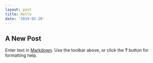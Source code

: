 ```yaml
---
layout: post
title: Hello
date: '2019-02-20'
---
```

## A New Post

Enter text in [Markdown](http://daringfireball.net/projects/markdown/). Use the toolbar above, or click the **?** button for formatting help.
